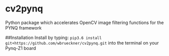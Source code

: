 # cv2pynq
Python package which accelerates OpenCV image filtering functions for the PYNQ framework

##Installation
Install by typing: `pip3.6 install git+https://github.com/wbrueckner/cv2pynq.git` into the terminal on your Pynq-Z1 board 
